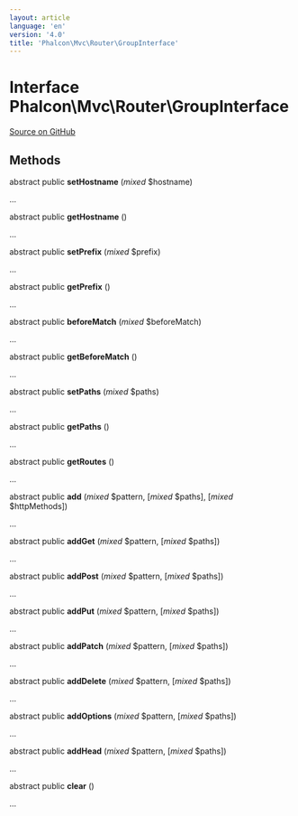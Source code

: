 ```yaml
---
layout: article
language: 'en'
version: '4.0'
title: 'Phalcon\Mvc\Router\GroupInterface'
---
```

# Interface **Phalcon\Mvc\Router\GroupInterface**

<a href="https://github.com/phalcon/cphalcon/tree/v4.0.0/phalcon/mvc/router/groupinterface.zep" class="btn btn-default btn-sm">Source on GitHub</a>

## Methods
abstract public  **setHostname** (*mixed* $hostname)

...


abstract public  **getHostname** ()

...


abstract public  **setPrefix** (*mixed* $prefix)

...


abstract public  **getPrefix** ()

...


abstract public  **beforeMatch** (*mixed* $beforeMatch)

...


abstract public  **getBeforeMatch** ()

...


abstract public  **setPaths** (*mixed* $paths)

...


abstract public  **getPaths** ()

...


abstract public  **getRoutes** ()

...


abstract public  **add** (*mixed* $pattern, [*mixed* $paths], [*mixed* $httpMethods])

...


abstract public  **addGet** (*mixed* $pattern, [*mixed* $paths])

...


abstract public  **addPost** (*mixed* $pattern, [*mixed* $paths])

...


abstract public  **addPut** (*mixed* $pattern, [*mixed* $paths])

...


abstract public  **addPatch** (*mixed* $pattern, [*mixed* $paths])

...


abstract public  **addDelete** (*mixed* $pattern, [*mixed* $paths])

...


abstract public  **addOptions** (*mixed* $pattern, [*mixed* $paths])

...


abstract public  **addHead** (*mixed* $pattern, [*mixed* $paths])

...


abstract public  **clear** ()

...



